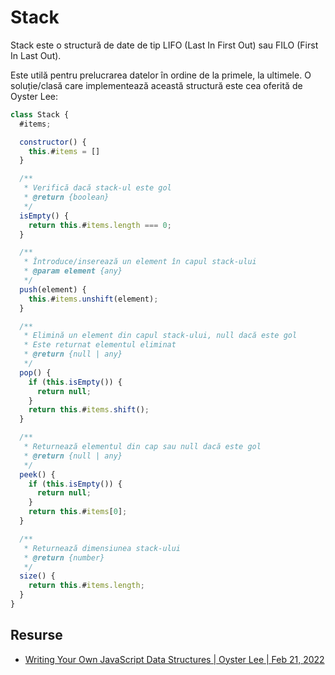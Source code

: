 # Stack

Stack este o structură de date de tip LIFO (Last In First Out) sau FILO (First In Last Out).

Este utilă pentru prelucrarea datelor în ordine de la primele, la ultimele. O soluție/clasă care implementează această structură este cea oferită de Oyster Lee:

```javascript
class Stack {
  #items;

  constructor() {
    this.#items = []
  }

  /**
   * Verifică dacă stack-ul este gol
   * @return {boolean}
   */
  isEmpty() {
    return this.#items.length === 0;
  }

  /**
   * Întroduce/inserează un element în capul stack-ului
   * @param element {any}
   */
  push(element) {
    this.#items.unshift(element);
  }

  /**
   * Elimină un element din capul stack-ului, null dacă este gol
   * Este returnat elementul eliminat
   * @return {null | any}
   */
  pop() {
    if (this.isEmpty()) {
      return null;
    }
    return this.#items.shift();
  }

  /**
   * Returnează elementul din cap sau null dacă este gol
   * @return {null | any}
   */
  peek() {
    if (this.isEmpty()) {
      return null;
    }
    return this.#items[0];
  }

  /**
   * Returnează dimensiunea stack-ului
   * @return {number}
   */
  size() {
    return this.#items.length;
  }
}
```

## Resurse

- [Writing Your Own JavaScript Data Structures | Oyster Lee | Feb 21, 2022](https://betterprogramming.pub/writing-your-own-javascript-data-structures-a63eca08c1ee)
